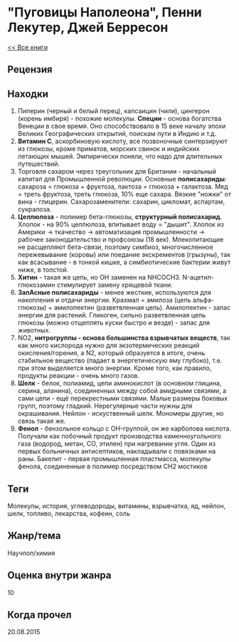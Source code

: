 # "Пуговицы Наполеона", Пенни Лекутер, Джей Берресон

[<< Все книги](../README.md)

## Рецензия



## Находки

1. Пиперин (черный и белый перец), капсаицин (чили), цингерон (корень имбиря) - похожие молекулы. **Специи** - основа богатства Венеции в свое время. Оно способствовало в 15 веке началу эпохи Великих Географических открытий, поискам пути в Индию и т.д.
2. **Витамин C**, аскорбиновую кислоту, все позвоночные синтерзируют из глюкозы, кроме приматов, морских свинок и индийских летающих мышей. Эмпирически поняли, что надо для длительных путешествий.
3. Торговля сахаром через треугольник для Британии - начальный капитал для Промышленной революции. Основные **полисахариды**: сахароза = глюкоза + фруктоза, лактоза = глюкоза + галактоза. Мед = треть фруктоза, треть глюкоза, 10% еще сахара. Вязкие "ножки" от вина - глицерин. Сахарозаменители: сахарин, цикломат, аспартам, сукралоза.
4. **Целлюлоза** - полимер бета-глюкозы, **структурный полисахарид**. Хлопок - на 90% целлюлоза, впитывает воду = "дышит". Хлопок из Америки -> ткачество -> автоматизация промышленности -> рабочее законодательство и профсоюзы (18 век). Млекопитающие не расщепляют бета-связи, поэтому симбиоз, многочисленное пережевывание (коровы) или поедание экскрементов (грызуны), так как всасывание - в тонкой кишке, а симбиотические бактерии живут ниже, в толстой.
5. **Хитин** - такая же цепь, но OH заменен на NHCOCH3. N-ацетил-глюкозамин стимулирует замену хрящевой ткани.
6. **ЗапАсные полисахариды** - менее жесткие, используются для накопления и отдачи энергии. Крахмал = амилоза (цепь альфа-глюкозы) + амилопектин (разветвленная цепь). Амилопектин - запас энергии для растений. Гликоген, сильно разветвленная цепь глюкозы (можно отщеплять куски быстро и везде) - запас для животных.
7. NO2, **нитрогруппы - основа большинства взрывчатых веществ**, так как много кислорода нужно для экзотермических реакций окисления/горения, а N2, который образуется в итоге, очень стабильное вещество (падает в энергетическую яму глубоко), т.е. при этом выделяется много энергии. Кроме того, как правило, продукты реакции - очень много газов.
8. **Шелк** - белок, полиамид, цепи аминокислот (в основном глицина, серина, аланина), соединенных между собой амидными связями, а сами цепи - ещё перекрестными связями. Малые размеры боковых групп, поэтому гладкий. Нерегулярные части нужны для окрашивания. Нейлон - искуственный шелк. Мономеры другие, но связь такая же.
9. **Фенол** - бензольное кольцо с OH-группой, он же карболова кислота. Получали как побочный продукт производства каменноугольного газа (водород, метан, CO, этилен) при нагревании угля. Один из первых больничных антисептиков, накладывали с повязками на раны. Бакелит - первая промышленная пластмасса, молекулы фенола, соединенные в полимер посредством CH2 мостиков


## Теги

Молекулы, история, углеводороды, витамины, взрывчатка, яд, нейлон, шелк, топливо, лекарства, кофеин, соль

## Жанр/тема

Научпоп/химия

## Оценка внутри жанра

10

## Когда прочел

20.08.2015
